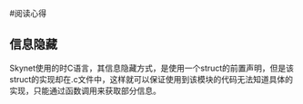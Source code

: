 #阅读心得

## 信息隐藏
Skynet使用的时C语言，其信息隐藏方式，是使用一个struct的前置声明，但是该struct的实现却在.c文件中，这样就可以保证使用到该模块的代码无法知道具体的实现，只能通过函数调用来获取部分信息。
